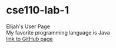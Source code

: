 # cse110-lab-1
Elijah's User Page  
My favorite programming language is Java  
[link to GitHub page](https://elijah-hosaka.github.io/cse110-lab-1/#welcome-to-my-page)